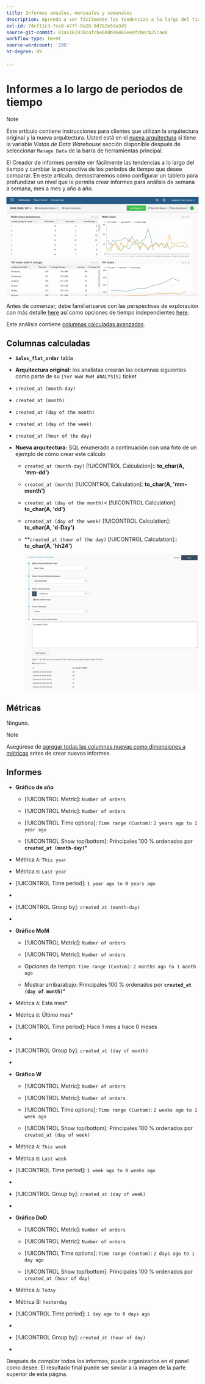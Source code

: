 ```yaml
---
title: Informes anuales, mensuales y semanales
description: Aprenda a ver fácilmente las tendencias a lo largo del tiempo y cambie la perspectiva para los periodos de tiempo que desee comparar.
exl-id: 74cf11c3-7ce0-477f-9a28-9d782e5da3d9
source-git-commit: 03a5161930cafcbe600b96465ee0fc0ecb25cae8
workflow-type: tm+mt
source-wordcount: '295'
ht-degree: 0%

---
```


# Informes a lo largo de periodos de tiempo

>[!NOTE]
>
>Este artículo contiene instrucciones para clientes que utilizan la arquitectura original y la nueva arquitectura. Usted está en el [nueva arquitectura](../../administrator/account-management/new-architecture.md) si tiene la variable _Vistas de Data Warehouse_ sección disponible después de seleccionar `Manage Data` de la barra de herramientas principal.

El Creador de informes permite ver fácilmente las tendencias a lo largo del tiempo y cambiar la perspectiva de los períodos de tiempo que desee comparar. En este artículo, demostraremos cómo configurar un tablero para profundizar un nivel que le permita crear informes para análisis de semana a semana, mes a mes y año a año.

![](../../assets/Wow__mom__yoy.png)

Antes de comenzar, debe familiarizarse con las perspectivas de exploración con más detalle [here](../../tutorials/using-visual-report-builder.md) así como opciones de tiempo independientes [here](../../tutorials/time-options-visual-rpt-bldr.md).

Este análisis contiene [columnas calculadas avanzadas](../data-warehouse-mgr/adv-calc-columns.md).

## Columnas calculadas

* **`Sales_flat_order`** tabla
* **Arquitectura original:** los analistas crearán las columnas siguientes como parte de su `[YoY WoW MoM ANALYSIS]` ticket
* `created_at (month-day)`
* `created_at (month)`
* `created_at (day of the month)`
* `created_at (day of the week)`
* `created_at (hour of the day)`

* **Nueva arquitectura:** SQL enumerado a continuación con una foto de un ejemplo de cómo crear este cálculo
   * `created_at (month-day)` [!UICONTROL Calculation]:: **to_char(A, &#39;mm-dd&#39;)**
   * `created_at (month)` [!UICONTROL Calculation]: **to_char(A, &#39;mm-month&#39;)**
   * `created_at (day of the month)`&lt; [!UICONTROL Calculation]: **to_char(A, &#39;dd&#39;)**
   * `created_at (day of the week)` [!UICONTROL Calculation]: **to_char(A, &#39;d-Day&#39;)**
   * **`created_at (hour of the day)` [!UICONTROL Calculation]:: **to_char(A, &#39;hh24&#39;)**

      ![](../../assets/new-arch-create-calc.png)

## Métricas

Ninguno.

>[!NOTE]
>
>Asegúrese de [agregar todas las columnas nuevas como dimensiones a métricas](../data-warehouse-mgr/manage-data-dimensions-metrics.md) antes de crear nuevos informes.

## Informes

* **Gráfico de año**
   * [!UICONTROL Metric]: `Number of orders`

   * [!UICONTROL Metric]: `Number of orders`
   * [!UICONTROL Time options]: `Time range (Custom)`: `2 years ago to 1 year ago`

   * [!UICONTROL Show top/bottom]: Principales 100 % ordenados por **`created_at (month-day)`***

* Métrica `A`: `This year`
* Métrica `B`: `Last year`
* [!UICONTROL Time period]: `1 year ago to 0 years ago`
* 
   [!UICONTROL Interval]: `None`
* [!UICONTROL Group by]: `created_at (month-day)`
* 
   [!UICONTROL Chart Type]: `Line`

* **Gráfico MoM**
   * [!UICONTROL Metric]: `Number of orders`

   * [!UICONTROL Metric]: `Number of orders`
   * Opciones de tiempo: `Time range (Custom)`: `2 months ago to 1 month ago`

   * Mostrar arriba/abajo: Principales 100 % ordenados por **`created_at (day of month)`***

* Métrica `A`: Este mes*
* Métrica `B`: Último mes*
* [!UICONTROL Time period]: Hace 1 mes a hace 0 meses
* 
   [!UICONTROL Interval]: None
* [!UICONTROL Group by]: `created_at (day of month)`
* 
   [!UICONTROL Chart Type]: Line

* **Gráfico W**
   * [!UICONTROL Metric]: `Number of orders`

   * [!UICONTROL Metric]: `Number of orders`
   * [!UICONTROL Time options]: `Time range (Custom)`: `2 weeks ago to 1 week ago`

   * [!UICONTROL Show top/bottom]: Principales 100 % ordenados por `created_at (day of week)`

* Métrica `A`: `This week`
* Métrica `B`: `Last week`
* [!UICONTROL Time period]: `1 week ago to 0 weeks ago`
* 
   [!UICONTROL Interval]: `None`
* [!UICONTROL Group by]: `created_at (day of week)`
* 
   [!UICONTROL Chart Type]: `Line`

* **Gráfico DoD**
   * [!UICONTROL Metric]: `Number of orders`

   * [!UICONTROL Metric]: `Number of orders`
   * [!UICONTROL Time options]: `Time range (Custom)`: `2 days ago to 1 day ago`

   * [!UICONTROL Show top/bottom]: Principales 100 % ordenados por `created_at (hour of day)`

* Métrica `A`: `Today`
* Métrica B: `Yesterday`
* [!UICONTROL Time period]: `1 day ago to 0 days ago`
* 
   [!UICONTROL Interval]: `None`
* [!UICONTROL Group by]: `created_at (hour of day)`
* 
   [!UICONTROL Chart Type]: `Line`

Después de compilar todos los informes, puede organizarlos en el panel como desee. El resultado final puede ser similar a la imagen de la parte superior de esta página.
